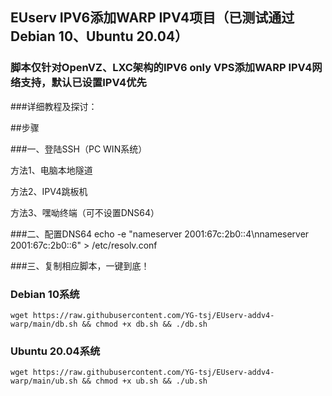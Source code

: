 ## EUserv IPV6添加WARP IPV4项目（已测试通过Debian 10、Ubuntu 20.04）

### 脚本仅针对OpenVZ、LXC架构的IPV6 only VPS添加WARP IPV4网络支持，默认已设置IPV4优先

###详细教程及探讨：

##步骤

###一、登陆SSH（PC WIN系统）

方法1、电脑本地隧道

方法2、IPV4跳板机

方法3、嘿呦终端（可不设置DNS64）


###二、配置DNS64
echo -e "nameserver 2001:67c:2b0::4\nnameserver 2001:67c:2b0::6" > /etc/resolv.conf


###三、复制相应脚本，一键到底！



### Debian 10系统
```
wget https://raw.githubusercontent.com/YG-tsj/EUserv-addv4-warp/main/db.sh && chmod +x db.sh && ./db.sh
```

### Ubuntu 20.04系统
```
wget https://raw.githubusercontent.com/YG-tsj/EUserv-addv4-warp/main/ub.sh && chmod +x ub.sh && ./ub.sh
```
